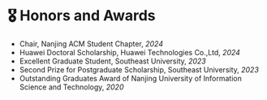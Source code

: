 # 🎖 Honors and Awards
- Chair, Nanjing ACM Student Chapter, *2024*
- Huawei Doctoral Scholarship, Huawei Technologies Co.,Ltd, *2024*
- Excellent Graduate Student, Southeast University, *2023*
- Second Prize for Postgraduate Scholarship, Southeast University, *2023*
- Outstanding Graduates Award of Nanjing University of Information Science and Technology, *2020*
